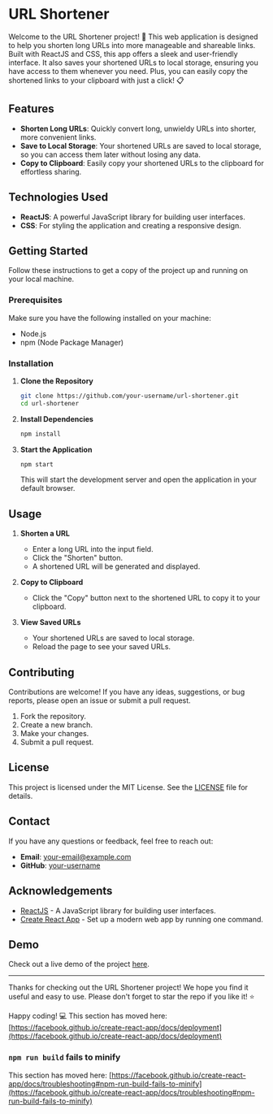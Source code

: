 # URL Shortener

Welcome to the URL Shortener project! 🚀 This web application is designed to help you shorten long URLs into more manageable and shareable links. Built with ReactJS and CSS, this app offers a sleek and user-friendly interface. It also saves your shortened URLs to local storage, ensuring you have access to them whenever you need. Plus, you can easily copy the shortened links to your clipboard with just a click! 📋

## Features

- **Shorten Long URLs**: Quickly convert long, unwieldy URLs into shorter, more convenient links.
- **Save to Local Storage**: Your shortened URLs are saved to local storage, so you can access them later without losing any data.
- **Copy to Clipboard**: Easily copy your shortened URLs to the clipboard for effortless sharing.

## Technologies Used

- **ReactJS**: A powerful JavaScript library for building user interfaces.
- **CSS**: For styling the application and creating a responsive design.

## Getting Started

Follow these instructions to get a copy of the project up and running on your local machine.

### Prerequisites

Make sure you have the following installed on your machine:

- Node.js
- npm (Node Package Manager)

### Installation

1. **Clone the Repository**

   ```bash
   git clone https://github.com/your-username/url-shortener.git
   cd url-shortener
   ```

2. **Install Dependencies**

   ```bash
   npm install
   ```

3. **Start the Application**

   ```bash
   npm start
   ```

   This will start the development server and open the application in your default browser.

## Usage

1. **Shorten a URL**

   - Enter a long URL into the input field.
   - Click the "Shorten" button.
   - A shortened URL will be generated and displayed.

2. **Copy to Clipboard**

   - Click the "Copy" button next to the shortened URL to copy it to your clipboard.

3. **View Saved URLs**

   - Your shortened URLs are saved to local storage.
   - Reload the page to see your saved URLs.


## Contributing

Contributions are welcome! If you have any ideas, suggestions, or bug reports, please open an issue or submit a pull request.

1. Fork the repository.
2. Create a new branch.
3. Make your changes.
4. Submit a pull request.

## License

This project is licensed under the MIT License. See the [LICENSE](LICENSE) file for details.

## Contact

If you have any questions or feedback, feel free to reach out:

- **Email**: [your-email@example.com](mailto:your-email@example.com)
- **GitHub**: [your-username](https://github.com/your-username)

## Acknowledgements

- [ReactJS](https://reactjs.org/) - A JavaScript library for building user interfaces.
- [Create React App](https://create-react-app.dev/) - Set up a modern web app by running one command.

## Demo

Check out a live demo of the project [here](https://your-demo-link.com).

---

Thanks for checking out the URL Shortener project! We hope you find it useful and easy to use. Please don't forget to star the repo if you like it! ⭐

Happy coding! 💻
This section has moved here: [https://facebook.github.io/create-react-app/docs/deployment](https://facebook.github.io/create-react-app/docs/deployment)

### `npm run build` fails to minify

This section has moved here: [https://facebook.github.io/create-react-app/docs/troubleshooting#npm-run-build-fails-to-minify](https://facebook.github.io/create-react-app/docs/troubleshooting#npm-run-build-fails-to-minify)
